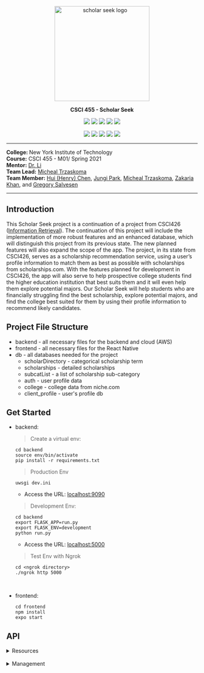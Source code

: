 <p align="center">
   <image
   src="./frontend/assets/AppLogo.png"
   alt="scholar seek logo"
   height="250"
          width="250"/>
</p>

<p align="center">
   <b>CSCI 455 - Scholar Seek</b>
</p>

<p align="center">
   <image src="https://shields.io/badge/python-3.8.x-blue??style=flat&logo=python&logoColor=white" />
   <image src="https://img.shields.io/badge/JavaScript-blue?style=flat&logo=JavaScript&logoColor=white&color=blue" />
   <image src="https://img.shields.io/badge/react-0.63.2-blue?style=flat&logo=react&logoColor=white&label=React%20Native" />
   <image src="https://img.shields.io/badge/npm-7.6.3-blue?style=flat&logo=npm&logoColor=white" />
   <image src="https://img.shields.io/badge/expo-41.0.0-blue?style=flat&logo=Expo&logoColor=white&color=blue" />
</p>

<p align="center">
   <image src="https://img.shields.io/badge/flask-1.1.2-blue?style=flat&logo=flask&logoColor=white" />
   <image src="https://img.shields.io/badge/selenium-3.141.0-blue?style=flat&logo=selenium&logoColor=white" />
   <image src="https://img.shields.io/badge/pytest-6.2.2-blue?style=flat&logo=pytest&logoColor=white" />
   <image src="https://img.shields.io/badge/AWS%20EC2-blue?style=flat&logo=Amazon%20AWS&logoColor=white&color=blue" />
   <image src="https://img.shields.io/badge/mongodb-3.6.8-blue?style=flat&logo=mongodb&logoColor=white&color=blue" />
</p>

---
<b>College: </b>New York Institute of Technology<br>
<b>Course:</b> CSCI 455 - M01/ Spring 2021<br>
<b>Mentor:</b> <a href="https://www.nyit.edu/bio/wli20">Dr. Li</a><br>
<b>Team Lead:</b> <a href="https://github.com/MichaelTrzaskoma">Micheal Trzaskoma</a><br>
<b>Team Member:</b> <a href="https://hchen98.github.io/">Hui (Henry) Chen</a>, <a href="https://github.com/byjungy93">Jungi Park</a>, <a href="https://github.com/MichaelTrzaskoma">Micheal Trzaskoma</a>, <a href="https://github.com/THeKhanMann">Zakaria Khan</a>, and <a href="https://github.com/Greg-Salvesen2">Gregory Salvesen</a>

---

## Introduction
This Scholar Seek project is a continuation of a project from CSCI426 (<a href="https://github.com/hchen98/csci426-project">Information Retrieval</a>). The continuation of this project will include the implementation of more robust features and an enhanced database, which will distinguish this project from its previous state. The new planned features will also expand the scope of the app. The project, in its state from CSCI426, serves as a scholarship recommendation service, using a user’s profile information to match them as best as possible with scholarships from scholarships.com. With the features planned for development in CSCI426, the app will also serve to help prospective college students find the higher education institution that best suits them and it will even help them explore potential majors. Our Scholar Seek will help students who are financially struggling find the best scholarship, explore potential majors, and find the college best suited for them by using their profile information to recommend likely candidates.

## Project File Structure

* backend - all necessary files for the backend and cloud (AWS)
* frontend - all necessary files for the React Native
* db - all databases needed for the project
    * scholarDirectory - categorical scholarship term
    * scholarships - detailed scholarships
    * subcatList - a list of scholarship sub-category
    * auth - user profile data
    * college - college data from niche.com
    * client_profile - user's profile db

## Get Started

* backend:
    
    > Create a virtual env:
    ```
    cd backend
    source env/bin/activate
    pip install -r requirements.txt
    ```

    >Production Env
    ```
    uwsgi dev.ini
    ```

    * Access the URL: <a href="localhost:9090">localhost:9090</a>

    >Development Env:
    ```
    cd backend
    export FLASK_APP=run.py
    export FLASK_ENV=development
    python run.py
    ```

    * Access the URL: <a href="localhost:5000">localhost:5000</a>

    >Test Env with Ngrok
   ```
   cd <ngrok directory>
   ./ngrok http 5000
   ```

<br>

* frontend:

    ```
    cd frontend
    npm install
    expo start
    ```

## API

<details>

<summary>Resources</summary>


| Endpoint | Method(s) | Description |
| :--- | :--- | :--- |
| /api/v1.2/resources/scholarships/view/categories/general | GET | View a list of scholarship general category terms. E.g. Acamdeic Major, Age, Gendder, and etc. |
| /api/v1.2/resources/scholarships/view/categories/<cater\> | GET | View a list of scholarship sub-category terms. E.g. Acamdeic Major has Accounting, Computer Science, and etc. |
| /api/v1.2/resources/scholarships/view/categories/sub/<cater\> | GET | View a list of scholarship that belongs to a specific sub-categories. |
| /api/v1.2/resources/scholarships/view/titles/<scholarship_title\> | GET | View a specific scholarship detail by providing the title of that scholarship. |

</details>

<br>

<details>

<summary>Management</summary>

| Endpoint | Method(s) | Description |
| :--- | :--- | :--- |
| /api/v1.2/managements/users/signup | GET | Allows the user end to sign up an account. |
| /api/v1.2/managements/users/thankyou | GET, POST | Validate the user's token when sign up an account. |
| /api/v1.2/managements/users/<email\>/auth | GET | Authenticate the user's device and account by using email address, account password, and UUID, then return a JWT code as a token.  |
| /api/v1.2/managements/users/forgotpassword | GET | Allows the users to reset their password. Accessible by the project internally only. |
| /api/v1.2/users/id/<email\>/surveys/scholarship | GET, POST, PATCH | Retrieve, Append, and modify client's scholarship survey detail into db. |
| /api/v1.2/users/id/<email\>/recommends/scholarship | GET | View a list of recommended scholarships by providing client's email. |
| /api/v1.2/users/id/<email\>/surveys/college | GET, POST, PATCH | Retrieve, Append, and modify client's college survey detail into db. |
| /api/v1.2/users/id/<email\>/recommends/college | GET | View a list of recommended college by providing client's email. |
| /api/v1.2/users/id/<email\>/surveys/major | GET, POST, PATCH | Retrieve, Append, and modify client's major survey detail into db. |
| /api/v1.2/users/id/<email\>/recommends/major | GET | View a list of recommended major by providing client's email. |
</details>